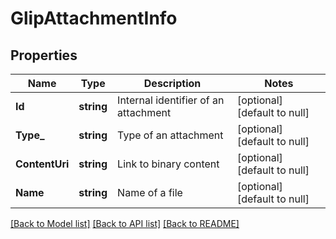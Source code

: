 # GlipAttachmentInfo

## Properties
Name | Type | Description | Notes
------------ | ------------- | ------------- | -------------
**Id** | **string** | Internal identifier of an attachment | [optional] [default to null]
**Type_** | **string** | Type of an attachment | [optional] [default to null]
**ContentUri** | **string** | Link to binary content | [optional] [default to null]
**Name** | **string** | Name of a file | [optional] [default to null]

[[Back to Model list]](../README.md#documentation-for-models) [[Back to API list]](../README.md#documentation-for-api-endpoints) [[Back to README]](../README.md)


